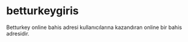 # betturkeygiris
Betturkey online bahis adresi kullanıcılarına kazandıran online bir bahis adresidir.
